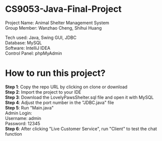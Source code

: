 # CS9053-Java-Final-Project  

Project Name: Animal Shelter Management System  
Group Member: Wanzhao Cheng, Shihui Huang  

Tech used: Java, Swing GUI, JDBC  
Database: MySQL  
Software: IntelliJ IDEA  
Control Panel: phpMyAdmin   

# How to run this project?  
**Step 1**: Copy the repo URL by clicking on clone or download  
**Step 2**: Import the project to your IDE  
**Step 3**: Download the LovelyPawsShelter.sql file and open it with MySQL  
**Step 4**: Adjust the port number in the "JDBC.java" file  
**Step 5**: Run "Main.java"  
    Admin Login:  
    Username: admin  
    Password: 12345  
**Step 6**: After clicking "Live Customer Service", run "Client" to test the chat function     

